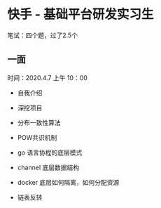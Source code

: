 # 快手 - 基础平台研发实习生

笔试：四个题，过了2.5个

## 一面

时间：2020.4.7 上午 10：00

- 自我介绍

- 深挖项目

- 分布一致性算法

- POW共识机制

- go 语言协程的底层模式

- channel 底层数据结构

- docker 底层如何隔离，如何分配资源

- 链表反转
